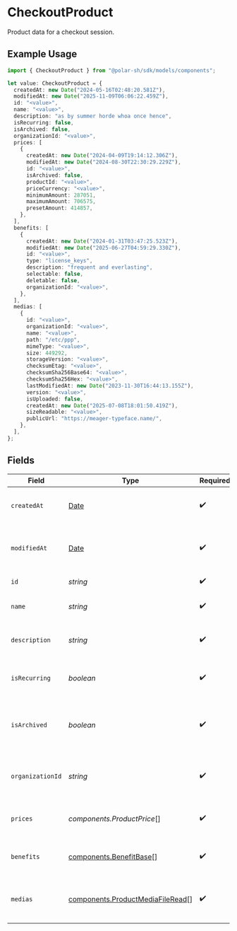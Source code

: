 # CheckoutProduct

Product data for a checkout session.

## Example Usage

```typescript
import { CheckoutProduct } from "@polar-sh/sdk/models/components";

let value: CheckoutProduct = {
  createdAt: new Date("2024-05-16T02:48:20.581Z"),
  modifiedAt: new Date("2025-11-09T06:06:22.459Z"),
  id: "<value>",
  name: "<value>",
  description: "as by summer horde whoa once hence",
  isRecurring: false,
  isArchived: false,
  organizationId: "<value>",
  prices: [
    {
      createdAt: new Date("2024-04-09T19:14:12.306Z"),
      modifiedAt: new Date("2024-08-30T22:30:29.229Z"),
      id: "<value>",
      isArchived: false,
      productId: "<value>",
      priceCurrency: "<value>",
      minimumAmount: 287051,
      maximumAmount: 706575,
      presetAmount: 414857,
    },
  ],
  benefits: [
    {
      createdAt: new Date("2024-01-31T03:47:25.523Z"),
      modifiedAt: new Date("2025-06-27T04:59:29.330Z"),
      id: "<value>",
      type: "license_keys",
      description: "frequent and everlasting",
      selectable: false,
      deletable: false,
      organizationId: "<value>",
    },
  ],
  medias: [
    {
      id: "<value>",
      organizationId: "<value>",
      name: "<value>",
      path: "/etc/ppp",
      mimeType: "<value>",
      size: 449292,
      storageVersion: "<value>",
      checksumEtag: "<value>",
      checksumSha256Base64: "<value>",
      checksumSha256Hex: "<value>",
      lastModifiedAt: new Date("2023-11-30T16:44:13.155Z"),
      version: "<value>",
      isUploaded: false,
      createdAt: new Date("2025-07-08T18:01:50.419Z"),
      sizeReadable: "<value>",
      publicUrl: "https://meager-typeface.name/",
    },
  ],
};
```

## Fields

| Field                                                                                         | Type                                                                                          | Required                                                                                      | Description                                                                                   |
| --------------------------------------------------------------------------------------------- | --------------------------------------------------------------------------------------------- | --------------------------------------------------------------------------------------------- | --------------------------------------------------------------------------------------------- |
| `createdAt`                                                                                   | [Date](https://developer.mozilla.org/en-US/docs/Web/JavaScript/Reference/Global_Objects/Date) | :heavy_check_mark:                                                                            | Creation timestamp of the object.                                                             |
| `modifiedAt`                                                                                  | [Date](https://developer.mozilla.org/en-US/docs/Web/JavaScript/Reference/Global_Objects/Date) | :heavy_check_mark:                                                                            | Last modification timestamp of the object.                                                    |
| `id`                                                                                          | *string*                                                                                      | :heavy_check_mark:                                                                            | The ID of the product.                                                                        |
| `name`                                                                                        | *string*                                                                                      | :heavy_check_mark:                                                                            | The name of the product.                                                                      |
| `description`                                                                                 | *string*                                                                                      | :heavy_check_mark:                                                                            | The description of the product.                                                               |
| `isRecurring`                                                                                 | *boolean*                                                                                     | :heavy_check_mark:                                                                            | Whether the product is a subscription tier.                                                   |
| `isArchived`                                                                                  | *boolean*                                                                                     | :heavy_check_mark:                                                                            | Whether the product is archived and no longer available.                                      |
| `organizationId`                                                                              | *string*                                                                                      | :heavy_check_mark:                                                                            | The ID of the organization owning the product.                                                |
| `prices`                                                                                      | *components.ProductPrice*[]                                                                   | :heavy_check_mark:                                                                            | List of prices for this product.                                                              |
| `benefits`                                                                                    | [components.BenefitBase](../../models/components/benefitbase.md)[]                            | :heavy_check_mark:                                                                            | List of benefits granted by the product.                                                      |
| `medias`                                                                                      | [components.ProductMediaFileRead](../../models/components/productmediafileread.md)[]          | :heavy_check_mark:                                                                            | List of medias associated to the product.                                                     |